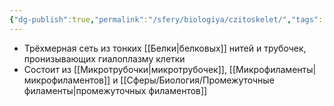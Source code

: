 ```yaml
---
{"dg-publish":true,"permalink":"/sfery/biologiya/czitoskelet/","tags":["Общаябиология"]}
---
```


- Трёхмерная сеть из тонких [[Белки\|белковых]] нитей и трубочек, пронизывающих гиалоплазму клетки
- Состоит из [[Микротрубочки\|микротрубочек]], [[Микрофиламенты\|микрофиламентов]] и [[Сферы/Биология/Промежуточные филаменты\|промежуточных филаментов]]